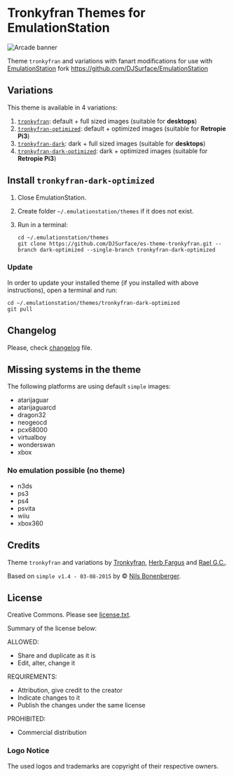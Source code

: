 # Tronkyfran Themes for EmulationStation

![Arcade banner](mame/art/mame_art_blur.jpg)

Theme `tronkyfran` and variations with fanart modifications for use with [EmulationStation](http://www.emulationstation.org/) fork https://github.com/DJSurface/EmulationStation

## Variations

This theme is available in 4 variations:

1. [`tronkyfran`][1]: default + full sized images (suitable for **desktops**)
2. [`tronkyfran-optimized`][2]: default + optimized images (suitable for **Retropie Pi3**)
3. [`tronkyfran-dark`][3]: dark + full sized images (suitable for **desktops**)
4. [`tronkyfran-dark-optimized`][4]: dark + optimized images (suitable for **Retropie Pi3**)

[1]: https://github.com/DJSurface/es-theme-tronkyfran
[2]: https://github.com/DJSurface/es-theme-tronkyfran/tree/optimized
[3]: https://github.com/DJSurface/es-theme-tronkyfran/tree/dark
[4]: https://github.com/DJSurface/es-theme-tronkyfran/tree/dark-optimized

## Install `tronkyfran-dark-optimized`

1. Close EmulationStation.

2. Create folder `~/.emulationstation/themes` if it does not exist.

3. Run in a terminal:

       cd ~/.emulationstation/themes
       git clone https://github.com/DJSurface/es-theme-tronkyfran.git --branch dark-optimized --single-branch tronkyfran-dark-optimized

### Update

In order to update your installed theme (if you installed with above instructions), open a terminal and run:

    cd ~/.emulationstation/themes/tronkyfran-dark-optimized
    git pull

## Changelog

Please, check [changelog](changelog.txt) file.

## Missing systems in the theme

The following platforms are using default `simple` images:

- atarijaguar
- atarijaguarcd
- dragon32
- neogeocd
- pcx68000
- virtualboy
- wonderswan
- xbox

### No emulation possible (no theme)

- n3ds
- ps3
- ps4
- psvita
- wiiu
- xbox360


## Credits

Theme `tronkyfran` and variations by [Tronkyfran](https://github.com/tronkyfran), [Herb Fargus](https://github.com/HerbFargus) and [Rael G.C.](https://github.com/raelgc/).

Based on `simple v1.4 - 03-08-2015` by © [Nils Bonenberger](http://blog.nilsbyte.de/).

## License

Creative Commons. Please see [license.txt](license.txt).

Summary of the license below:

ALLOWED:
- Share and duplicate as it is
- Edit, alter, change it

REQUIREMENTS:
- Attribution, give credit to the creator
- Indicate changes to it
- Publish the changes under the same license

PROHIBITED:   
- Commercial distribution

### Logo Notice

The used logos and trademarks are copyright of their respective owners.